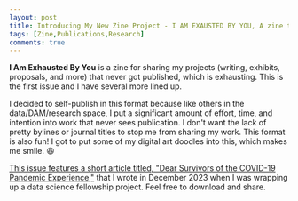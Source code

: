 ```yaml
---
layout: post
title: Introducing My New Zine Project - I AM EXAUSTED BY YOU, A zine to share my unpublished work
tags: [Zine,Publications,Research]
comments: true
---
```

**I Am Exhausted By You** is a zine for sharing my projects (writing, exhibits, proposals, and more) that never got published, which is exhausting. This is the first issue and I have several more lined up. 

I decided to self-publish in this format because like others in the data/DAM/research space, I put a significant amount of effort, time, and intention into work that never sees publication. I don't want the lack of pretty bylines or journal titles to stop me from sharing my work. This format is also fun! I got to put some of my digital art doodles into this, which makes me smile. 😆 

[This issue features a short article titled, "Dear Survivors of the COVID-19 Pandemic Experience,"](https://doi.org/10.5281/zenodo.15749735) that I wrote in December 2023 when I was wrapping up a data science fellowship project. Feel free to download and share. 
